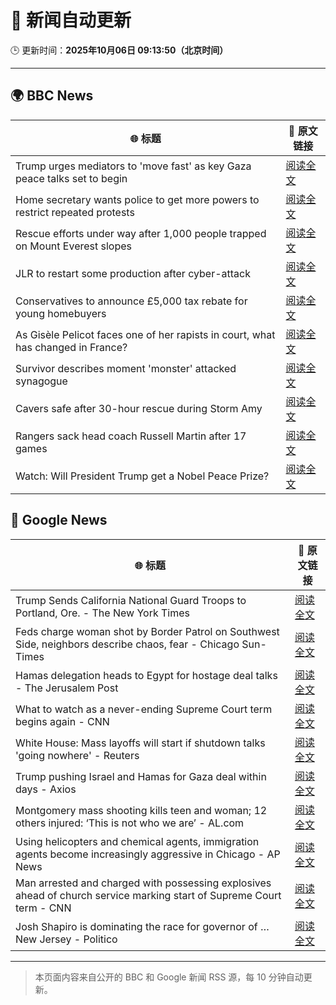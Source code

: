 # 🧠 新闻自动更新

🕒 更新时间：**2025年10月06日 09:13:50（北京时间）**

---

## 🌍 BBC News

| 🌐 标题 | 🔗 原文链接 |
|--------|-------------|
| Trump urges mediators to 'move fast' as key Gaza peace talks set to begin | [阅读全文](https://www.bbc.com/news/articles/cj3y6g43248o?at_medium=RSS&at_campaign=rss) |
| Home secretary wants police to get more powers to restrict repeated protests | [阅读全文](https://www.bbc.com/news/articles/c24rmdngrrjo?at_medium=RSS&at_campaign=rss) |
| Rescue efforts under way after 1,000 people trapped on Mount Everest slopes | [阅读全文](https://www.bbc.com/news/articles/cj4ykkgxqwko?at_medium=RSS&at_campaign=rss) |
| JLR to restart some production after cyber-attack | [阅读全文](https://www.bbc.com/news/articles/ckge0ex5g27o?at_medium=RSS&at_campaign=rss) |
| Conservatives to announce £5,000 tax rebate for young homebuyers | [阅读全文](https://www.bbc.com/news/articles/c4gzv9j78dyo?at_medium=RSS&at_campaign=rss) |
| As Gisèle Pelicot faces one of her rapists in court, what has changed in France? | [阅读全文](https://www.bbc.com/news/articles/cdx2d9lynk1o?at_medium=RSS&at_campaign=rss) |
| Survivor describes moment 'monster' attacked synagogue | [阅读全文](https://www.bbc.com/news/articles/cly05lekyrvo?at_medium=RSS&at_campaign=rss) |
| Cavers safe after 30-hour rescue during Storm Amy | [阅读全文](https://www.bbc.com/news/articles/cly6x3xvyy0o?at_medium=RSS&at_campaign=rss) |
| Rangers sack head coach Russell Martin after 17 games | [阅读全文](https://www.bbc.com/sport/football/articles/c4gwrplwyz8o?at_medium=RSS&at_campaign=rss) |
| Watch: Will President Trump get a Nobel Peace Prize? | [阅读全文](https://www.bbc.com/news/videos/cj6xwz5x8exo?at_medium=RSS&at_campaign=rss) |

## 📰 Google News

| 🌐 标题 | 🔗 原文链接 |
|--------|-------------|
| Trump Sends California National Guard Troops to Portland, Ore. - The New York Times | [阅读全文](https://news.google.com/rss/articles/CBMikgFBVV95cUxPUHFqb3FUWi1NZ19ESVhrVDFWYVdGLWNDcmNyYmxUNldyME9tcEN2eEJMa0xvRGcxX1BqbmFYbVZfM2RET1NwRWhFM2Nva3hsZ1BrWk5jUUZxQmlZLUJ2U3E3UG54OEtvNmZMZ3F5dkNRTXFUcXp4dUZGZVEzWjhpc2w0SjJINzFYZjdjY0pvZkRWUQ?oc=5) |
| Feds charge woman shot by Border Patrol on Southwest Side, neighbors describe chaos, fear - Chicago Sun-Times | [阅读全文](https://news.google.com/rss/articles/CBMiqAFBVV95cUxNajhmaUpPellhWGpwMHA0Qmt2V0Q4ME9wWFk5NTlfc3hZYWM1SEpZWHp0V3oya0JsVFVWNDF4WDE2U1o3eC1YMjV3ekdLNEhUSGdxWENOZHRWekVGZXY5c3pDc2k2c1hVaW1CeVZlc3BfWWU1SG1aVGU1dzFDQlRQTWZZVVNOcDdjcWhJWDRfM1ZHRFRyLU5nMm0yU0l6a2dyXzdSUVU0WnQ?oc=5) |
| Hamas delegation heads to Egypt for hostage deal talks - The Jerusalem Post | [阅读全文](https://news.google.com/rss/articles/CBMibkFVX3lxTFBhQ0tKXzFvU1hrLW5MQUhWOXBCbWNVdHIwSWltUjlXYkR3dUdzQmdIbDFZNUU1SHVXdXFxRGRBbHN0My1EUkNkV1UtMDZvR20wLUR3VlFRZ3hVZkxKSnNMSU1VRlNiWU9DU2FyUU93?oc=5) |
| What to watch as a never-ending Supreme Court term begins again - CNN | [阅读全文](https://news.google.com/rss/articles/CBMipgFBVV95cUxQcWJ0UG1ycml4QjhnWGpBMHNnbU16SHhhV2s1ckV6YmV5cFAyLXBqVF9EYjJpaE9SZWxzSmxnaW90S3M5Zm5wRkNVTXpJRnVBa0ZfQTk4cHlSRHdfcmY5czNhZmZyRmcxWGVqUWk5ZWdLdFg4bjJFdzhlWWlnUGhLYXhCS1g4MEFOOHh4UmRqRTRGOHU2YVdUSk5mZkhldVBJdDVla0tR?oc=5) |
| White House: Mass layoffs will start if shutdown talks 'going nowhere' - Reuters | [阅读全文](https://news.google.com/rss/articles/CBMiwAFBVV95cUxOdVdrTlJRT0ZjVk42NEtlTWdVSmk0WV9JMnFKbVBEMTdvRkV0bnE3SHhNZUtOb1Z5Tl9qcFFzOUpVVUFKQk0wMEhMUDRhM2I2U0owaXBWMVdYNTBobFkySWloT2o2akc4dnNoWk1BZmJ1QlFuNENMamd2MW5CM3lfaDhWbndfRGJwenZjZnFSZGJqdG9XeVNOamdIMXk5UUxvMV80VEg1QWZERHNtYkZQcl9hRjZhdFZzdW9UWHRxdDY?oc=5) |
| Trump pushing Israel and Hamas for Gaza deal within days - Axios | [阅读全文](https://news.google.com/rss/articles/CBMidEFVX3lxTFBHbTNmV0JObVdmbm5ycjhQajE2QTJXN055T1FMU1FlaUVuWkVqMWh6eTVyclctdGJ1T3R4SGd3V1kwbk9lODJwU3RSUDNsVEVBWVRId2F2S3gwYTdUYWdmVkMyaFduVGYzWjRYR193eldzbllw?oc=5) |
| Montgomery mass shooting kills teen and woman; 12 others injured: ‘This is not who we are’ - AL.com | [阅读全文](https://news.google.com/rss/articles/CBMilwFBVV95cUxNbEIzc2tqQnF0WXpQM205V3J6THJENXhKQ240dWVydGNEMWZCbFNiZFhmZ2NRb1RlQ0F1UGg1bS04eWFHWktFUGgyclNySTJmdHJ3d0N3YWg4Z0hpbHlXcFR1UDhEMUlGaFJSbzhwcFFCdXVRMXRWQzFRUUd4eEJDOUMxc09ObkdIbXFxS3hfZGlWWmYtNy1R0gGrAUFVX3lxTE82S193UnhqZXBCTFlkVzZ5NVBBRldHWVpkeElFdENtV3ljR0JxM2Z0N2kyWkFTWmRXN2FIXzkyRHcyNW8tdmtZUDEtQ0FYRWl3b3ZwYXNrY1lmd2tNcnlLLXBLQ2pjbEJPeUlCNWFqSWhSNGhnMExFVHZqSGRCT3RrQnNUaFhnZkxtQjJUNlhORk5lZ2t4RmtWODFWUnBIUkt2YXZSNUhNSmxFRQ?oc=5) |
| Using helicopters and chemical agents, immigration agents become increasingly aggressive in Chicago - AP News | [阅读全文](https://news.google.com/rss/articles/CBMitwFBVV95cUxQYmtIeGI5c2NBTWE1U3BJdDFUV1JicEtyVm9PSmpuSHVYNksyNjcxc0psRE9WR0txSmhOSHhpRzRhdkVnLWRNV3ZkdFV6VDdBMU1RVDhQVUNqLU80SkhabjlhS1hOWUoxeUtyQWZSRzZNOHlnTUtxdjBXWV9LcFBDcm9mRWJLRWtjT01ySHNLS1dQMDlHYTNqaktoYUdPNExuNWJaWDJUTlF4c1pDcV92MUp1Q3AxR1E?oc=5) |
| Man arrested and charged with possessing explosives ahead of church service marking start of Supreme Court term - CNN | [阅读全文](https://news.google.com/rss/articles/CBMipgFBVV95cUxNaFE1cDNqekZVX2Y2OHNBQ2hPZHBGY0NTSDRfX1ltX3RLR0Ffdlc4OHdHWHZWYjVZeEItUEgyT1BPYUxSc2QtQVc5NkJwUWhIdGtFMm5KNktkOEVRZmtCSXRqVm41ZHVyYVFJLXVfSW9KbzNzSmwyRVFSSDgtMGVtdWlUTXkwTUIwOVJaeXhEYThWUzU3TnZCU2I4RzJKdjNJUTZEb3VB?oc=5) |
| Josh Shapiro is dominating the race for governor of … New Jersey - Politico | [阅读全文](https://news.google.com/rss/articles/CBMiigFBVV95cUxQSC1Bb0lNRXp0cS1EWnVtLUczbHRTUGhkQ0Zib2gxU2tRR0NER2pCWjBQaHFjd05vbFMtNlJrZkkwY2Y1dFo4dV81T2U0RjlqcmkyeUdzRzl0aENFRDVJa09hVERfX1hGU1FqVXJVb3o1SVJsS2piUFJDT1BRbXRVZC1FWkd0ZXJDUkE?oc=5) |

---
> 本页面内容来自公开的 BBC 和 Google 新闻 RSS 源，每 10 分钟自动更新。